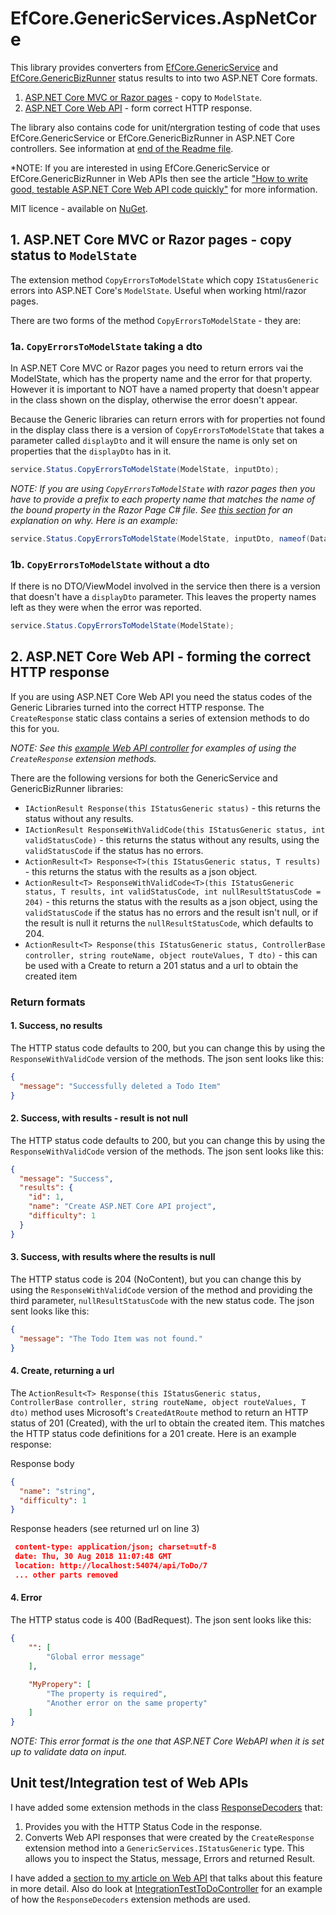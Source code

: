# EfCore.GenericServices.AspNetCore

This library provides converters from [EfCore.GenericService](https://github.com/JonPSmith/EfCore.GenericServices)
and [EfCore.GenericBizRunner](https://github.com/JonPSmith/EfCore.GenericBizRunner) status results to into two ASP.NET Core formats. 

1. [ASP.NET Core MVC or Razor pages](#1-aspnet-core-mvc-or-razor-pages---copy-status-to-modelstate) - copy to `ModelState`.
2. [ASP.NET Core Web API](#2-aspnet-core-web-api---forming-the-correct-http-response) - form correct HTTP response.

The library also contains code for unit/ntergration testing of code that uses EfCore.GenericService or EfCore.GenericBizRunner in ASP.NET Core controllers. See information at [end of the Readme file](#unit-testintegration-test-of-web-apis).

*NOTE: If you are interested in using EfCore.GenericService or EfCore.GenericBizRunner in Web APIs then see the article
["How to write good, testable ASP.NET Core Web API code quickly"](https://www.thereformedprogrammer.net/how-to-write-good-testable-asp-net-core-web-api-code-quickly/)
for more information.

MIT licence - available on [NuGet](https://www.nuget.org/packages/EfCore.GenericServices.AspNetCore/).

## 1. ASP.NET Core MVC or Razor pages - copy status to `ModelState`

The extension method `CopyErrorsToModelState` which copy `IStatusGeneric` errors into ASP.NET Core's `ModelState`.
Useful when working html/razor pages.

There are two forms of the method `CopyErrorsToModelState` - they are:

### 1a. `CopyErrorsToModelState` taking a dto

In ASP.NET Core MVC or Razor pages you need to return errors vai the ModelState, which has the property name and the error for that property. However it is important to NOT have a named property that doesn't appear in the class shown on the display, otherwise the error doesn't appear.

Because the Generic libraries can return errors with for properties not found in the display class there is a version of `CopyErrorsToModelState` that takes a parameter called `displayDto` and it will ensure the name is only set on properties that the `displayDto` has in it.

```csharp
service.Status.CopyErrorsToModelState(ModelState, inputDto);
```

*NOTE: If you are using `CopyErrorsToModelState` with razor pages then you have to provide a prefix to each property name that matches the name of the bound property in the Razor Page C# file. See [this section](https://www.thereformedprogrammer.net/six-things-i-learnt-about-using-asp-net-cores-razor-pages/#changed-the-validation-name-in-the-view-is-a-bit-more-complex) for an explanation on why. Here is an example:*

```csharp
service.Status.CopyErrorsToModelState(ModelState, inputDto, nameof(Data));
```

### 1b. `CopyErrorsToModelState` without a dto

If there is no DTO/ViewModel involved in the service then there is a version that doesn't have a `displayDto` parameter. This leaves the property names left as they were when the error was reported.

```csharp
service.Status.CopyErrorsToModelState(ModelState);
```

## 2. ASP.NET Core Web API - forming the correct HTTP response

If you are using ASP.NET Core Web API you need the status codes of the Generic Libraries turned into the correct HTTP response. The `CreateResponse` static class contains a series of extension methods to do this for you. 

*NOTE: See this [example Web API controller](https://github.com/JonPSmith/EfCore.GenericServices.AspNetCore/blob/master/ExampleWebApi/Controllers/ToDoController.cs) for examples of using the `CreateResponse` extension methods.*

There are the following versions for both the GenericService and GenericBizRunner libraries:

- `IActionResult Response(this IStatusGeneric status)` - this returns the status without any results. 
- `IActionResult ResponseWithValidCode(this IStatusGeneric status, int validStatusCode)` - this returns the status without any results, using the `validStatusCode` if the status has no errors.
- `ActionResult<T> Response<T>(this IStatusGeneric status, T results)` - this returns the status with the results as a json object.
- `ActionResult<T> ResponseWithValidCode<T>(this IStatusGeneric status, T results, int validStatusCode, int nullResultStatusCode = 204)` - this returns the status with the results as a json object, using the `validStatusCode` if the status has no errors and the result isn't null, or if the result is null it returns the `nullResultStatusCode`, which defaults to 204.
- `ActionResult<T> Response(this IStatusGeneric status, ControllerBase controller, string routeName, object routeValues, T dto)` - this can be used with a Create to return a 201 status and a url to obtain the created item

### Return formats

#### 1. Success, no results
The HTTP status code defaults to 200, but you can change this by using the `ResponseWithValidCode` version of the methods. The json sent looks like this:

```json
{
  "message": "Successfully deleted a Todo Item"
}
```

#### 2. Success, with results - result is not null
The HTTP status code defaults to 200, but you can change this by using the `ResponseWithValidCode` version of the methods. The json sent looks like this:

```json
{
  "message": "Success",
  "results": {
    "id": 1,
    "name": "Create ASP.NET Core API project",
    "difficulty": 1
  }
}
```

#### 3. Success, with results where the results is null
The HTTP status code is 204 (NoContent), but you can change this by using the `ResponseWithValidCode` 
version of the method and providing the third parameter, `nullResultStatusCode` with the new status code.
The json sent looks like this:

```json
{
  "message": "The Todo Item was not found."
}
```

#### 4. Create, returning a url
The `ActionResult<T> Response(this IStatusGeneric status, ControllerBase controller, string routeName, object routeValues, T dto)`
method uses Microsoft's `CreatedAtRoute` method to return an HTTP status of 201 (Created), with the url to obtain the created item.
This matches the HTTP status code definitions for a 201 create. Here is an example response:

Response body
```json
{
  "name": "string",
  "difficulty": 1
}
```
Response headers (see returned url on line 3)
```json
 content-type: application/json; charset=utf-8 
 date: Thu, 30 Aug 2018 11:07:48 GMT 
 location: http://localhost:54074/api/ToDo/7 
 ... other parts removed 
```

#### 4. Error
The HTTP status code is 400 (BadRequest). The json sent looks like this:

```json
{
    "": [
        "Global error message"
    ],    
    
    "MyPropery": [
        "The property is required",
        "Another error on the same property"
    ]
}
```

*NOTE: This error format is the one that ASP.NET Core WebAPI when it is set up to validate data on input.*

## Unit test/Integration test of Web APIs

I have added some extension methods in the class [ResponseDecoders](https://github.com/JonPSmith/EfCore.GenericServices.AspNetCore/blob/master/GenericServices.AspNetCore/UnitTesting/ResponseDecoders.cs)
that:

1. Provides you with the HTTP Status Code in the response.
2. Converts Web API responses that were created by the `CreateResponse` extension method into a `GenericServices.IStatusGeneric` type. This allows you to inspect the Status, message, Errors and returned Result.

I have added a [section to my article on Web API](https://www.thereformedprogrammer.net/how-to-write-good-testable-asp-net-core-web-api-code-quickly/?preview=true#update-now-with-unit-test-support) that talks about this feature in more detail. Also do look at [IntegrationTestToDoController](https://github.com/JonPSmith/EfCore.GenericServices.AspNetCore/blob/master/Test/UnitTests/ExampleApp/IntegrationTestToDoController.cs) for an example of how the `ResponseDecoders` extension methods are used.
